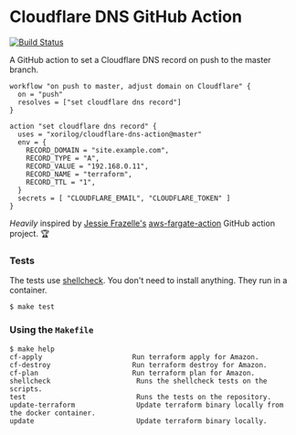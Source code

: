 # Cloudflare DNS GitHub Action

[![Build Status](https://travis-ci.org/xorilog/cloudflare-dns-action.svg?branch=master)](https://travis-ci.org/xorilog/cloudflare-dns-action)

A GitHub action to set a Cloudflare DNS record on push to the master branch. 

```hcl
workflow "on push to master, adjust domain on Cloudflare" {
  on = "push"
  resolves = ["set cloudflare dns record"]
}

action "set cloudflare dns record" {
  uses = "xorilog/cloudflare-dns-action@master"
  env = {
    RECORD_DOMAIN = "site.example.com",
    RECORD_TYPE = "A",
    RECORD_VALUE = "192.168.0.11",
    RECORD_NAME = "terraform",
    RECORD_TTL = "1",
  }
  secrets = [ "CLOUDFLARE_EMAIL", "CLOUDFLARE_TOKEN" ]
}
```

_Heavily_ inspired by [Jessie Frazelle's](https://twitter.com/jessfraz) [aws-fargate-action](https://github.com/jessfraz/aws-fargate-action) GitHub action project. :trophy:

### Tests

The tests use [shellcheck](https://github.com/koalaman/shellcheck). You don't
need to install anything. They run in a container. 

```console
$ make test
```

### Using the `Makefile`

```console
$ make help
cf-apply                      Run terraform apply for Amazon.
cf-destroy                    Run terraform destroy for Amazon.
cf-plan                       Run terraform plan for Amazon.
shellcheck                     Runs the shellcheck tests on the scripts.
test                           Runs the tests on the repository.
update-terraform               Update terraform binary locally from the docker container.
update                         Update terraform binary locally.
```
